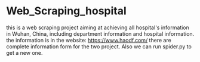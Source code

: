 # Web_Scraping_hospital
this is a web scraping project aiming at achieving all hospital's information in Wuhan, China, including department information and hospital information.  the information is in the website: https://www.haodf.com/  there are complete information form for the two project. Also we can run spider.py to get a new one.
